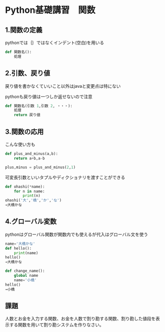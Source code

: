 # Python基礎講習　関数

## 1.関数の定義

pythonでは｛｝ではなくインデント(空白)を用いる

```python
def 関数名():
    処理
```

## 2.引数、戻り値

戻り値を書かなくていいこと以外はjavaと変更点は特にない

pythonも戻り値は一つしか返せないので注意

```python
def 関数名(引数 1,引数 2, ・・・):
    処理
    return 戻り値
```

## 3.関数の応用

こんな使い方も

```python
def plus_and_minus(a,b):
    return a+b,a-b

plus,minus = plus_and_minus(2,1)
```

可変長引数といいタプルやディクショナリを渡すことができる

```python
def ohashi(*name):
    for n in name:
        print(n)
ohashi('大','橋','か','な')
→大橋かな
```

## 4.グローバル変数

pythonはグローバル関数が関数内でも使えるが代入はグローバル文を使う
```python
name='大橋かな'
def hello():
    print(name)
hello()
→大橋かな

def change_name():
    global name
    name='小橋'
hello()
→小橋
```  

## 課題

人数とお金を入力する関数、お金を人数で割り勘する関数、割り勘した値段を表示する関数を用いて割り勘システムを作りなさい。

